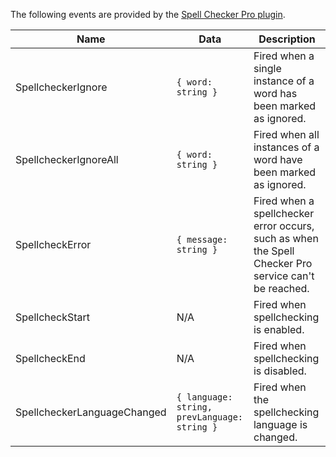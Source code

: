 The following events are provided by the [Spell Checker Pro plugin]({{site.baseurl}}/plugins/premium/tinymcespellchecker/).

| Name                        | Data                                         | Description                                                                                     |
| --------------------------- | -------------------------------------------- | ----------------------------------------------------------------------------------------------- |
| SpellcheckerIgnore          | `{ word: string }`                           | Fired when a single instance of a word has been marked as ignored.                              |
| SpellcheckerIgnoreAll       | `{ word: string }`                           | Fired when all instances of a word have been marked as ignored.                                  |
| SpellcheckError             | `{ message: string }`                        | Fired when a spellchecker error occurs, such as when the Spell Checker Pro service can't be reached. |
| SpellcheckStart             | N/A                                          | Fired when spellchecking is enabled.                                                            |
| SpellcheckEnd               | N/A                                          | Fired when spellchecking is disabled.                                                           |
| SpellcheckerLanguageChanged | `{ language: string, prevLanguage: string }` | Fired when the spellchecking language is changed.<br>                      |
